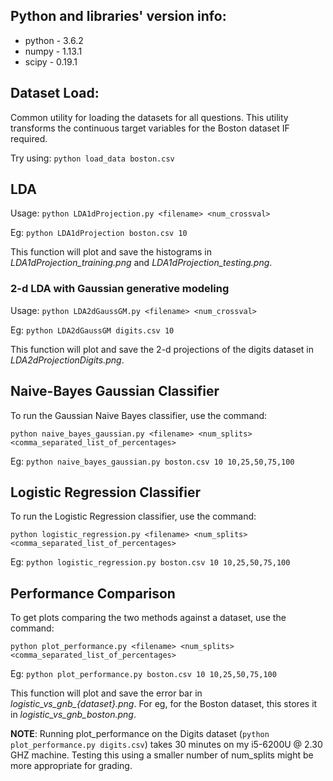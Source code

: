 ## Python and libraries' version info:
* python - 3.6.2
* numpy - 1.13.1
* scipy - 0.19.1

## Dataset Load:
Common utility for loading the datasets for all questions. This utility transforms the continuous target variables for the Boston dataset IF required.

Try using: `python load_data boston.csv`

## LDA
Usage: `python LDA1dProjection.py <filename> <num_crossval>`

Eg: `python LDA1dProjection boston.csv 10`

This function will plot and save the histograms in _LDA1dProjection_training.png_ and _LDA1dProjection_testing.png_.

### 2-d LDA with Gaussian generative modeling
Usage: `python LDA2dGaussGM.py <filename> <num_crossval>`

Eg: `python LDA2dGaussGM digits.csv 10`

This function will plot and save the 2-d projections of the digits dataset in _LDA2dProjectionDigits.png_.
  
## Naive-Bayes Gaussian Classifier
To run the Gaussian Naive Bayes classifier, use the command:

`python naive_bayes_gaussian.py <filename> <num_splits> <comma_separated_list_of_percentages>`

Eg: `python naive_bayes_gaussian.py boston.csv 10 10,25,50,75,100`

## Logistic Regression Classifier
To run the Logistic Regression classifier, use the command:

`python logistic_regression.py <filename> <num_splits> <comma_separated_list_of_percentages>`

Eg: `python logistic_regression.py boston.csv 10 10,25,50,75,100`

## Performance Comparison
To get plots comparing the two methods against a dataset, use the command:

`python plot_performance.py <filename> <num_splits> <comma_separated_list_of_percentages>`

Eg: `python plot_performance.py boston.csv 10 10,25,50,75,100`

This function will plot and save the error bar in _logistic\_vs\_gnb\_{dataset}.png_. For eg, for the Boston dataset, this stores it in _logistic\_vs\_gnb\_boston.png_.
  
__NOTE__: Running plot\_performance on the Digits dataset (`python plot_performance.py digits.csv`) takes 30 minutes on my i5-6200U @ 2.30 GHZ machine. Testing this using a smaller number of num\_splits might be more appropriate for grading.
